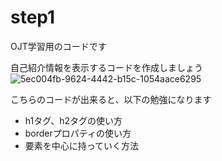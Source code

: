 # step1
OJT学習用のコードです

自己紹介情報を表示するコードを作成しましょう
![5ec004fb-9624-4442-b15c-1054aace6295](https://user-images.githubusercontent.com/15147207/233611665-00e1b0d6-30b7-4768-85fa-2fff8afcd993.png)

こちらのコードが出来ると、以下の勉強になります
- h1タグ、h2タグの使い方
- borderプロパティの使い方
- 要素を中心に持っていく方法
